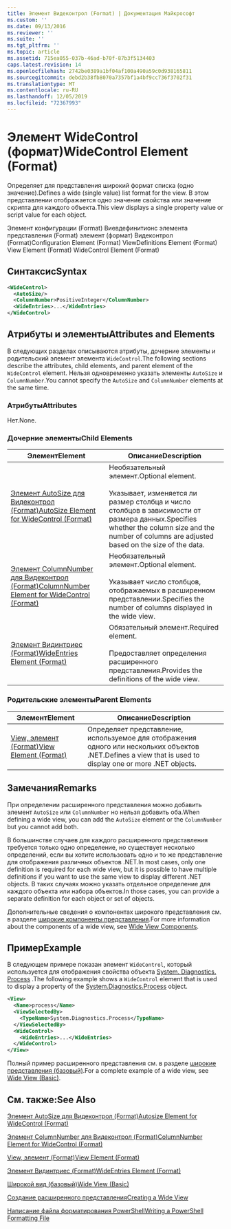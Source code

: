 ```yaml
---
title: Элемент Видеконтрол (Format) | Документация Майкрософт
ms.custom: ''
ms.date: 09/13/2016
ms.reviewer: ''
ms.suite: ''
ms.tgt_pltfrm: ''
ms.topic: article
ms.assetid: 715ea055-037b-46ad-b70f-87b3f5134403
caps.latest.revision: 14
ms.openlocfilehash: 2742be0389a1bf04af100a490a59c0d938165811
ms.sourcegitcommit: debd2b38fb8070a7357bf1a4bf9cc736f3702f31
ms.translationtype: MT
ms.contentlocale: ru-RU
ms.lasthandoff: 12/05/2019
ms.locfileid: "72367993"
---
```

# <a name="widecontrol-element-format"></a><span data-ttu-id="de2fa-102">Элемент WideControl (формат)</span><span class="sxs-lookup"><span data-stu-id="de2fa-102">WideControl Element (Format)</span></span>

<span data-ttu-id="de2fa-103">Определяет для представления широкий формат списка (одно значение).</span><span class="sxs-lookup"><span data-stu-id="de2fa-103">Defines a wide (single value) list format for the view.</span></span> <span data-ttu-id="de2fa-104">В этом представлении отображается одно значение свойства или значение скрипта для каждого объекта.</span><span class="sxs-lookup"><span data-stu-id="de2fa-104">This view displays a single property value or script value for each object.</span></span>

<span data-ttu-id="de2fa-105">Элемент конфигурации (Format) Виевдефинитионс элемента представления (Format) элемент (формат) Видеконтрол (Format)</span><span class="sxs-lookup"><span data-stu-id="de2fa-105">Configuration Element (Format) ViewDefinitions Element (Format) View Element (Format) WideControl Element (Format)</span></span>

## <a name="syntax"></a><span data-ttu-id="de2fa-106">Синтаксис</span><span class="sxs-lookup"><span data-stu-id="de2fa-106">Syntax</span></span>

```xml
<WideControl>
  <AutoSize/>
  <ColumnNumber>PositiveInteger</ColumnNumber>
  <WideEntries>...</WideEntries>
</WideControl>
```

## <a name="attributes-and-elements"></a><span data-ttu-id="de2fa-107">Атрибуты и элементы</span><span class="sxs-lookup"><span data-stu-id="de2fa-107">Attributes and Elements</span></span>

<span data-ttu-id="de2fa-108">В следующих разделах описываются атрибуты, дочерние элементы и родительский элемент элемента `WideControl`.</span><span class="sxs-lookup"><span data-stu-id="de2fa-108">The following sections describe the attributes, child elements, and parent element of the `WideControl` element.</span></span> <span data-ttu-id="de2fa-109">Нельзя одновременно указать элементы `AutoSize` и `ColumnNumber`.</span><span class="sxs-lookup"><span data-stu-id="de2fa-109">You cannot specify the `AutoSize` and `ColumnNumber` elements at the same time.</span></span>

### <a name="attributes"></a><span data-ttu-id="de2fa-110">Атрибуты</span><span class="sxs-lookup"><span data-stu-id="de2fa-110">Attributes</span></span>

<span data-ttu-id="de2fa-111">Нет.</span><span class="sxs-lookup"><span data-stu-id="de2fa-111">None.</span></span>

### <a name="child-elements"></a><span data-ttu-id="de2fa-112">Дочерние элементы</span><span class="sxs-lookup"><span data-stu-id="de2fa-112">Child Elements</span></span>

|<span data-ttu-id="de2fa-113">Элемент</span><span class="sxs-lookup"><span data-stu-id="de2fa-113">Element</span></span>|<span data-ttu-id="de2fa-114">Описание</span><span class="sxs-lookup"><span data-stu-id="de2fa-114">Description</span></span>|
|-------------|-----------------|
|[<span data-ttu-id="de2fa-115">Элемент AutoSize для Видеконтрол (Format)</span><span class="sxs-lookup"><span data-stu-id="de2fa-115">AutoSize Element for WideControl (Format)</span></span>](./autosize-element-for-widecontrol-format.md)|<span data-ttu-id="de2fa-116">Необязательный элемент.</span><span class="sxs-lookup"><span data-stu-id="de2fa-116">Optional element.</span></span><br /><br /> <span data-ttu-id="de2fa-117">Указывает, изменяется ли размер столбца и число столбцов в зависимости от размера данных.</span><span class="sxs-lookup"><span data-stu-id="de2fa-117">Specifies whether the column size and the number of columns are adjusted based on the size of the data.</span></span>|
|[<span data-ttu-id="de2fa-118">Элемент ColumnNumber для Видеконтрол (Format)</span><span class="sxs-lookup"><span data-stu-id="de2fa-118">ColumnNumber Element for WideControl (Format)</span></span>](./columnnumber-element-for-widecontrol-format.md)|<span data-ttu-id="de2fa-119">Необязательный элемент.</span><span class="sxs-lookup"><span data-stu-id="de2fa-119">Optional element.</span></span><br /><br /> <span data-ttu-id="de2fa-120">Указывает число столбцов, отображаемых в расширенном представлении.</span><span class="sxs-lookup"><span data-stu-id="de2fa-120">Specifies the number of columns displayed in the wide view.</span></span>|
|[<span data-ttu-id="de2fa-121">Элемент Видинтриес (Format)</span><span class="sxs-lookup"><span data-stu-id="de2fa-121">WideEntries Element (Format)</span></span>](./wideentries-element-for-widecontrol-format.md)|<span data-ttu-id="de2fa-122">Обязательный элемент.</span><span class="sxs-lookup"><span data-stu-id="de2fa-122">Required element.</span></span><br /><br /> <span data-ttu-id="de2fa-123">Предоставляет определения расширенного представления.</span><span class="sxs-lookup"><span data-stu-id="de2fa-123">Provides the definitions of the wide view.</span></span>|

### <a name="parent-elements"></a><span data-ttu-id="de2fa-124">Родительские элементы</span><span class="sxs-lookup"><span data-stu-id="de2fa-124">Parent Elements</span></span>

|<span data-ttu-id="de2fa-125">Элемент</span><span class="sxs-lookup"><span data-stu-id="de2fa-125">Element</span></span>|<span data-ttu-id="de2fa-126">Описание</span><span class="sxs-lookup"><span data-stu-id="de2fa-126">Description</span></span>|
|-------------|-----------------|
|[<span data-ttu-id="de2fa-127">View, элемент (Format)</span><span class="sxs-lookup"><span data-stu-id="de2fa-127">View Element (Format)</span></span>](./view-element-format.md)|<span data-ttu-id="de2fa-128">Определяет представление, используемое для отображения одного или нескольких объектов .NET.</span><span class="sxs-lookup"><span data-stu-id="de2fa-128">Defines a view that is used to display one or more .NET objects.</span></span>|

## <a name="remarks"></a><span data-ttu-id="de2fa-129">Замечания</span><span class="sxs-lookup"><span data-stu-id="de2fa-129">Remarks</span></span>

<span data-ttu-id="de2fa-130">При определении расширенного представления можно добавить элемент `AutoSize` или `ColumnNumber` но нельзя добавить оба.</span><span class="sxs-lookup"><span data-stu-id="de2fa-130">When defining a wide view, you can add the `AutoSize` element or the `ColumnNumber` but you cannot add both.</span></span>

<span data-ttu-id="de2fa-131">В большинстве случаев для каждого расширенного представления требуется только одно определение, но существует несколько определений, если вы хотите использовать одно и то же представление для отображения различных объектов .NET.</span><span class="sxs-lookup"><span data-stu-id="de2fa-131">In most cases, only one definition is required for each wide view, but it is possible to have multiple definitions if you want to use the same view to display different .NET objects.</span></span> <span data-ttu-id="de2fa-132">В таких случаях можно указать отдельное определение для каждого объекта или набора объектов.</span><span class="sxs-lookup"><span data-stu-id="de2fa-132">In those cases, you can provide a separate definition for each object or set of objects.</span></span>

<span data-ttu-id="de2fa-133">Дополнительные сведения о компонентах широкого представления см. в разделе [широкие компоненты представления](./creating-a-wide-view.md).</span><span class="sxs-lookup"><span data-stu-id="de2fa-133">For more information about the components of a wide view, see [Wide View Components](./creating-a-wide-view.md).</span></span>

## <a name="example"></a><span data-ttu-id="de2fa-134">Пример</span><span class="sxs-lookup"><span data-stu-id="de2fa-134">Example</span></span>

<span data-ttu-id="de2fa-135">В следующем примере показан элемент `WideControl`, который используется для отображения свойства объекта [System. Diagnostics. Process](/dotnet/api/System.Diagnostics.Process) .</span><span class="sxs-lookup"><span data-stu-id="de2fa-135">The following example shows a `WideControl` element that is used to display a property of the [System.Diagnostics.Process](/dotnet/api/System.Diagnostics.Process) object.</span></span>

```xml
<View>
  <Name>process</Name>
  <ViewSelectedBy>
    <TypeName>System.Diagnostics.Process</TypeName>
  </ViewSelectedBy>
  <WideControl>
    <WideEntries>...</WideEntries>
  </WideControl>
</View>
```

<span data-ttu-id="de2fa-136">Полный пример расширенного представления см. в разделе [широкие представления (базовый)](./wide-view-basic.md).</span><span class="sxs-lookup"><span data-stu-id="de2fa-136">For a complete example of a wide view, see [Wide View (Basic)](./wide-view-basic.md).</span></span>

## <a name="see-also"></a><span data-ttu-id="de2fa-137">См. также:</span><span class="sxs-lookup"><span data-stu-id="de2fa-137">See Also</span></span>

[<span data-ttu-id="de2fa-138">Элемент AutoSize для Видеконтрол (Format)</span><span class="sxs-lookup"><span data-stu-id="de2fa-138">Autosize Element for WideControl (Format)</span></span>](./autosize-element-for-widecontrol-format.md)

[<span data-ttu-id="de2fa-139">Элемент ColumnNumber для Видеконтрол (Format)</span><span class="sxs-lookup"><span data-stu-id="de2fa-139">ColumnNumber Element for WideControl (Format)</span></span>](./columnnumber-element-for-widecontrol-format.md)

[<span data-ttu-id="de2fa-140">View, элемент (Format)</span><span class="sxs-lookup"><span data-stu-id="de2fa-140">View Element (Format)</span></span>](./view-element-format.md)

[<span data-ttu-id="de2fa-141">Элемент Видинтриес (Format)</span><span class="sxs-lookup"><span data-stu-id="de2fa-141">WideEntries Element (Format)</span></span>](./wideentries-element-for-widecontrol-format.md)

[<span data-ttu-id="de2fa-142">Широкой вид (базовый)</span><span class="sxs-lookup"><span data-stu-id="de2fa-142">Wide View (Basic)</span></span>](./wide-view-basic.md)

[<span data-ttu-id="de2fa-143">Создание расширенного представления</span><span class="sxs-lookup"><span data-stu-id="de2fa-143">Creating a Wide View</span></span>](./creating-a-wide-view.md)

[<span data-ttu-id="de2fa-144">Написание файла форматирования PowerShell</span><span class="sxs-lookup"><span data-stu-id="de2fa-144">Writing a PowerShell Formatting File</span></span>](./writing-a-powershell-formatting-file.md)
